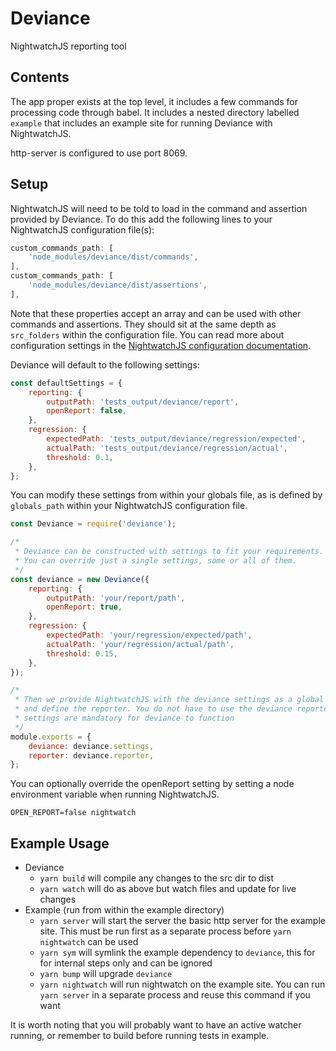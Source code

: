 # Deviance

NightwatchJS reporting tool

## Contents

The app proper exists at the top level, it includes a few commands for processing code through babel. It includes a nested directory labelled `example` that includes an example site for running Deviance with NightwatchJS.

http-server is configured to use port 8069.

## Setup

NightwatchJS will need to be told to load in the command and assertion provided by Deviance.
To do this add the following lines to your NightwatchJS configuration file(s):

```javascript
custom_commands_path: [
    'node_modules/deviance/dist/commands',
],
custom_commands_path: [
    'node_modules/deviance/dist/assertions',
],
```
Note that these properties accept an array and can be used with other commands and assertions. They should sit at the same depth as `src_folders` within the configuration file. You can read more about configuration settings in the [NightwatchJS configuration documentation](http://nightwatchjs.org/gettingstarted#settings-file). 

Deviance will default to the following settings:

```javascript
const defaultSettings = {
    reporting: {
        outputPath: 'tests_output/deviance/report',
        openReport: false,
    },
    regression: {
        expectedPath: 'tests_output/deviance/regression/expected',
        actualPath: 'tests_output/deviance/regression/actual',
        threshold: 0.1,
    },
};
```
You can modify these settings from within your globals file, as is defined by `globals_path` within your NightwatchJS configuration file.

```javascript
const Deviance = require('deviance');

/*
 * Deviance can be constructed with settings to fit your requirements.
 * You can override just a single settings, some or all of them. 
 */
const deviance = new Deviance({
    reporting: {
        outputPath: 'your/report/path',
        openReport: true,
    },
    regression: {
        expectedPath: 'your/regression/expected/path',
        actualPath: 'your/regression/actual/path',
        threshold: 0.15,
    },
});

/*
 * Then we provide NightwatchJS with the deviance settings as a global property
 * and define the reporter. You do not have to use the deviance reporter, but the
 * settings are mandatory for deviance to function
 */
module.exports = {
    deviance: deviance.settings,
    reporter: deviance.reporter,
};

```

You can optionally override the openReport setting by setting a node environment variable when running NightwatchJS.
```node
OPEN_REPORT=false nightwatch
```

## Example Usage 

-   Deviance
    -   `yarn build` will compile any changes to the src dir to dist
    -   `yarn watch` will do as above but watch files and update for live changes
-   Example (run from within the example directory)
    -   `yarn server` will start the server the basic http server for the example site. This must be run first as a separate process before `yarn nightwatch` can be used
    -   `yarn sym` will symlink the example dependency to `deviance`, this for for internal steps only and can be ignored
    -   `yarn bump` will upgrade `deviance`
    -   `yarn nightwatch` will run nightwatch on the example site. You can run `yarn server` in a separate process and reuse this command if you want

It is worth noting that you will probably want to have an active watcher running, or remember to build before running tests in example.
